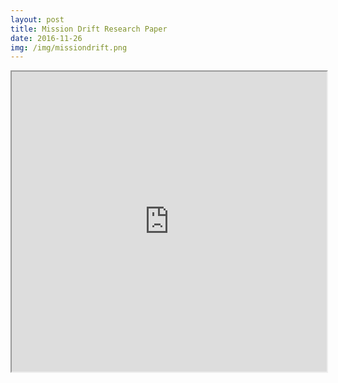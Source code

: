 ```yaml
---
layout: post
title: Mission Drift Research Paper
date: 2016-11-26
img: /img/missiondrift.png
---
```


<iframe src="https://drive.google.com/file/d/1uZlawE1SJXj-uwcVtHUA06mPDXniA4N_/preview" width="100%" height="480"></iframe>
